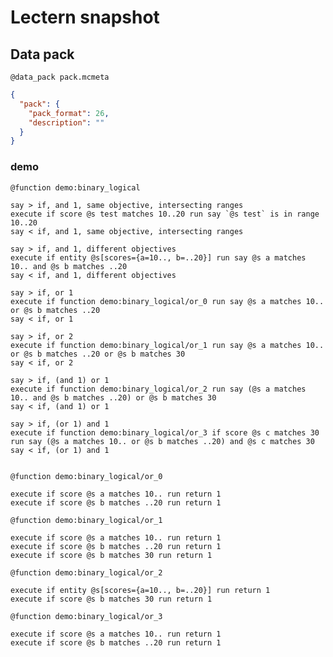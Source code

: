 # Lectern snapshot

## Data pack

`@data_pack pack.mcmeta`

```json
{
  "pack": {
    "pack_format": 26,
    "description": ""
  }
}
```

### demo

`@function demo:binary_logical`

```mcfunction
say > if, and 1, same objective, intersecting ranges
execute if score @s test matches 10..20 run say `@s test` is in range 10..20
say < if, and 1, same objective, intersecting ranges
 
say > if, and 1, different objectives
execute if entity @s[scores={a=10.., b=..20}] run say @s a matches 10.. and @s b matches ..20
say < if, and 1, different objectives
 
say > if, or 1
execute if function demo:binary_logical/or_0 run say @s a matches 10.. or @s b matches ..20
say < if, or 1
 
say > if, or 2
execute if function demo:binary_logical/or_1 run say @s a matches 10.. or @s b matches ..20 or @s b matches 30
say < if, or 2
 
say > if, (and 1) or 1
execute if function demo:binary_logical/or_2 run say (@s a matches 10.. and @s b matches ..20) or @s b matches 30
say < if, (and 1) or 1
 
say > if, (or 1) and 1
execute if function demo:binary_logical/or_3 if score @s c matches 30 run say (@s a matches 10.. or @s b matches ..20) and @s c matches 30
say < if, (or 1) and 1
 
```

`@function demo:binary_logical/or_0`

```mcfunction
execute if score @s a matches 10.. run return 1
execute if score @s b matches ..20 run return 1
```

`@function demo:binary_logical/or_1`

```mcfunction
execute if score @s a matches 10.. run return 1
execute if score @s b matches ..20 run return 1
execute if score @s b matches 30 run return 1
```

`@function demo:binary_logical/or_2`

```mcfunction
execute if entity @s[scores={a=10.., b=..20}] run return 1
execute if score @s b matches 30 run return 1
```

`@function demo:binary_logical/or_3`

```mcfunction
execute if score @s a matches 10.. run return 1
execute if score @s b matches ..20 run return 1
```
